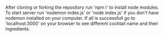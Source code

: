 After cloning or forking the repository run 'npm i' to install node modules.
To start server run 'nodemon index.js' or 'node index.js' if you don't have nodemon installed on your computer.
If all is successfull go to 'localhost:3000' on your browser to see different cocktail name and their ingredients.
